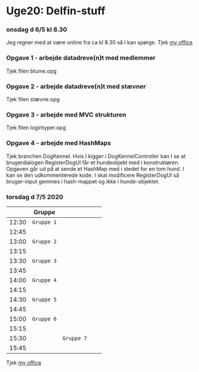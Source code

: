# Uge20: Delfin-stuff
### onsdag d 6/5 kl 8.30
Jeg regner med at være online fra ca kl 8.30 så I kan spørge. 
Tjek [my office](https://cphbusiness.zoom.us/my/cphwulf)

### Opgave 1 - arbejde datadreve(n)t med medlemmer
Tjek filen blume.opg

### Opgave 2 - arbejde datadreve(n)t med stævner
Tjek filen stævne.opg

### Opgave 3 - arbejde med MVC strukturen
Tjek filen logintyper.opg

### Opgave 4 - arbejde med HashMaps
Tjek branchen DogKennel.
Hvis I kigger i DogKennelController kan I se at brugerdialogen RegisterDogUI får et hundeobjekt med i konstruktøren.
Opgaven går ud på at sende et HashMap med i stedet for en tom hund. I kan se den udkommenterede kode.
I skal modificere RegisterDogUI så bruger-input gemmes i hash-mappet og ikke i hunde-objektet. 


### torsdag d 7/5 2020 

|     | Gruppe || ||
| --- | ------- |------- | -------------- |------------------- |
| 12:30 |`Gruppe 1`       |        |                |                    | 
| 12:45 |            |        |               |                    | 
| 13:00 | `Gruppe 2`             |        |||                     
| 13:15 ||  |||
| 13:30 | `Gruppe 3`       |  |||
| 13:45 | |   |||
| 14:00 | `Gruppe 4`       || | |
| 14:15 |||||
| 14:30 | `Gruppe 5`      |  | | |
| 14:45 | |  | | |
| 15:00 | `Gruppe 6`      | | | |
| 15:15 |||||
| 15:30 |     |`Gruppe 7` | | |
| 15:45 | || | |


Tjek [my office](https://cphbusiness.zoom.us/my/cphwulf)
